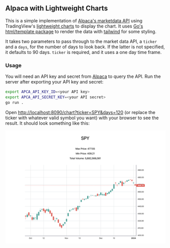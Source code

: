 ## Alpaca with Lightweight Charts

This is a simple implementation of [Alpaca's marketdata API](https://pkg.go.dev/github.com/alpacahq/alpaca-trade-api-go/v3/marketdata) using TradingView's [lightweight charts](https://tradingview.github.io/lightweight-charts/docs) to display the chart. It uses [Go's html/template package](https://pkg.go.dev/html/template) to render the data with [tailwind](https://tailwindcss.com/) for some styling.

It takes two parameters to pass through to the market data API, a `ticker` and a `days`, for the number of days to look back. If the latter is not specified, it defaults to 90 days. `ticker` is required, and it uses a one day time frame.

### Usage
You will need an API key and secret from [Alpaca](https://alpaca.markets/) to query the API. Run the server after exporting your API key and secret:
```bash
export APCA_API_KEY_ID=<your API key>
export APCA_API_SECRET_KEY=<your API secret>
go run .
```

Open [http://localhost:8090/chart?ticker=SPY&days=120](http://localhost:8090/bars?ticker=SPY&days=120) (or replace the ticker with whatever valid symbol you want) with your browser to see the result. It should look something like this:

![SPY 100 day chart](static/spy100.png)
